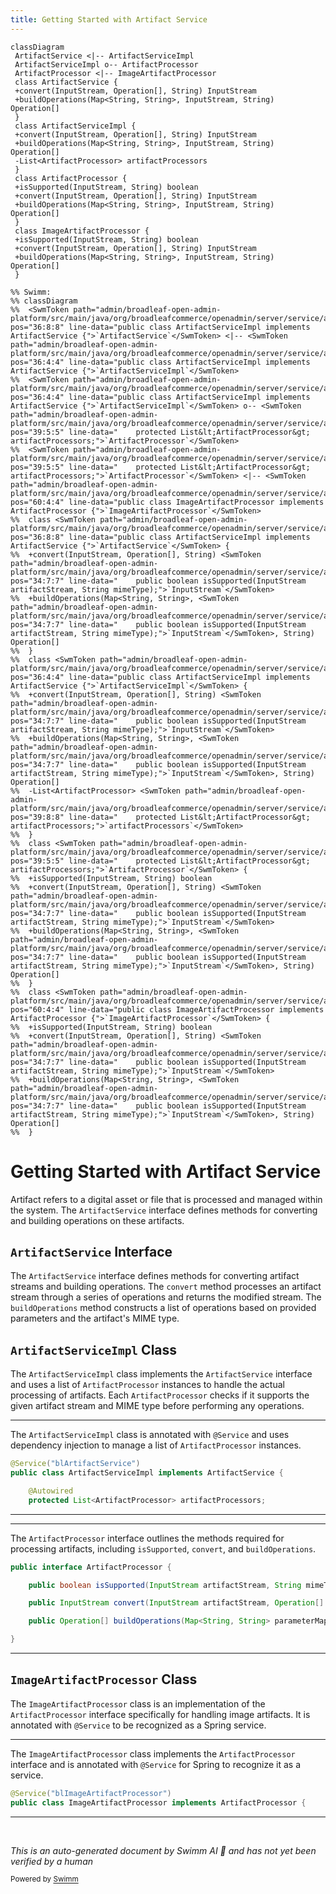 ```yaml
---
title: Getting Started with Artifact Service
---
```

```mermaid
classDiagram
 ArtifactService <|-- ArtifactServiceImpl
 ArtifactServiceImpl o-- ArtifactProcessor
 ArtifactProcessor <|-- ImageArtifactProcessor
 class ArtifactService {
 +convert(InputStream, Operation[], String) InputStream
 +buildOperations(Map<String, String>, InputStream, String) Operation[]
 }
 class ArtifactServiceImpl {
 +convert(InputStream, Operation[], String) InputStream
 +buildOperations(Map<String, String>, InputStream, String) Operation[]
 -List<ArtifactProcessor> artifactProcessors
 }
 class ArtifactProcessor {
 +isSupported(InputStream, String) boolean
 +convert(InputStream, Operation[], String) InputStream
 +buildOperations(Map<String, String>, InputStream, String) Operation[]
 }
 class ImageArtifactProcessor {
 +isSupported(InputStream, String) boolean
 +convert(InputStream, Operation[], String) InputStream
 +buildOperations(Map<String, String>, InputStream, String) Operation[]
 }

%% Swimm:
%% classDiagram
%%  <SwmToken path="admin/broadleaf-open-admin-platform/src/main/java/org/broadleafcommerce/openadmin/server/service/artifact/ArtifactServiceImpl.java" pos="36:8:8" line-data="public class ArtifactServiceImpl implements ArtifactService {">`ArtifactService`</SwmToken> <|-- <SwmToken path="admin/broadleaf-open-admin-platform/src/main/java/org/broadleafcommerce/openadmin/server/service/artifact/ArtifactServiceImpl.java" pos="36:4:4" line-data="public class ArtifactServiceImpl implements ArtifactService {">`ArtifactServiceImpl`</SwmToken>
%%  <SwmToken path="admin/broadleaf-open-admin-platform/src/main/java/org/broadleafcommerce/openadmin/server/service/artifact/ArtifactServiceImpl.java" pos="36:4:4" line-data="public class ArtifactServiceImpl implements ArtifactService {">`ArtifactServiceImpl`</SwmToken> o-- <SwmToken path="admin/broadleaf-open-admin-platform/src/main/java/org/broadleafcommerce/openadmin/server/service/artifact/ArtifactServiceImpl.java" pos="39:5:5" line-data="    protected List&lt;ArtifactProcessor&gt; artifactProcessors;">`ArtifactProcessor`</SwmToken>
%%  <SwmToken path="admin/broadleaf-open-admin-platform/src/main/java/org/broadleafcommerce/openadmin/server/service/artifact/ArtifactServiceImpl.java" pos="39:5:5" line-data="    protected List&lt;ArtifactProcessor&gt; artifactProcessors;">`ArtifactProcessor`</SwmToken> <|-- <SwmToken path="admin/broadleaf-open-admin-platform/src/main/java/org/broadleafcommerce/openadmin/server/service/artifact/image/ImageArtifactProcessor.java" pos="60:4:4" line-data="public class ImageArtifactProcessor implements ArtifactProcessor {">`ImageArtifactProcessor`</SwmToken>
%%  class <SwmToken path="admin/broadleaf-open-admin-platform/src/main/java/org/broadleafcommerce/openadmin/server/service/artifact/ArtifactServiceImpl.java" pos="36:8:8" line-data="public class ArtifactServiceImpl implements ArtifactService {">`ArtifactService`</SwmToken> {
%%  +convert(InputStream, Operation[], String) <SwmToken path="admin/broadleaf-open-admin-platform/src/main/java/org/broadleafcommerce/openadmin/server/service/artifact/ArtifactProcessor.java" pos="34:7:7" line-data="    public boolean isSupported(InputStream artifactStream, String mimeType);">`InputStream`</SwmToken>
%%  +buildOperations(Map<String, String>, <SwmToken path="admin/broadleaf-open-admin-platform/src/main/java/org/broadleafcommerce/openadmin/server/service/artifact/ArtifactProcessor.java" pos="34:7:7" line-data="    public boolean isSupported(InputStream artifactStream, String mimeType);">`InputStream`</SwmToken>, String) Operation[]
%%  }
%%  class <SwmToken path="admin/broadleaf-open-admin-platform/src/main/java/org/broadleafcommerce/openadmin/server/service/artifact/ArtifactServiceImpl.java" pos="36:4:4" line-data="public class ArtifactServiceImpl implements ArtifactService {">`ArtifactServiceImpl`</SwmToken> {
%%  +convert(InputStream, Operation[], String) <SwmToken path="admin/broadleaf-open-admin-platform/src/main/java/org/broadleafcommerce/openadmin/server/service/artifact/ArtifactProcessor.java" pos="34:7:7" line-data="    public boolean isSupported(InputStream artifactStream, String mimeType);">`InputStream`</SwmToken>
%%  +buildOperations(Map<String, String>, <SwmToken path="admin/broadleaf-open-admin-platform/src/main/java/org/broadleafcommerce/openadmin/server/service/artifact/ArtifactProcessor.java" pos="34:7:7" line-data="    public boolean isSupported(InputStream artifactStream, String mimeType);">`InputStream`</SwmToken>, String) Operation[]
%%  -List<ArtifactProcessor> <SwmToken path="admin/broadleaf-open-admin-platform/src/main/java/org/broadleafcommerce/openadmin/server/service/artifact/ArtifactServiceImpl.java" pos="39:8:8" line-data="    protected List&lt;ArtifactProcessor&gt; artifactProcessors;">`artifactProcessors`</SwmToken>
%%  }
%%  class <SwmToken path="admin/broadleaf-open-admin-platform/src/main/java/org/broadleafcommerce/openadmin/server/service/artifact/ArtifactServiceImpl.java" pos="39:5:5" line-data="    protected List&lt;ArtifactProcessor&gt; artifactProcessors;">`ArtifactProcessor`</SwmToken> {
%%  +isSupported(InputStream, String) boolean
%%  +convert(InputStream, Operation[], String) <SwmToken path="admin/broadleaf-open-admin-platform/src/main/java/org/broadleafcommerce/openadmin/server/service/artifact/ArtifactProcessor.java" pos="34:7:7" line-data="    public boolean isSupported(InputStream artifactStream, String mimeType);">`InputStream`</SwmToken>
%%  +buildOperations(Map<String, String>, <SwmToken path="admin/broadleaf-open-admin-platform/src/main/java/org/broadleafcommerce/openadmin/server/service/artifact/ArtifactProcessor.java" pos="34:7:7" line-data="    public boolean isSupported(InputStream artifactStream, String mimeType);">`InputStream`</SwmToken>, String) Operation[]
%%  }
%%  class <SwmToken path="admin/broadleaf-open-admin-platform/src/main/java/org/broadleafcommerce/openadmin/server/service/artifact/image/ImageArtifactProcessor.java" pos="60:4:4" line-data="public class ImageArtifactProcessor implements ArtifactProcessor {">`ImageArtifactProcessor`</SwmToken> {
%%  +isSupported(InputStream, String) boolean
%%  +convert(InputStream, Operation[], String) <SwmToken path="admin/broadleaf-open-admin-platform/src/main/java/org/broadleafcommerce/openadmin/server/service/artifact/ArtifactProcessor.java" pos="34:7:7" line-data="    public boolean isSupported(InputStream artifactStream, String mimeType);">`InputStream`</SwmToken>
%%  +buildOperations(Map<String, String>, <SwmToken path="admin/broadleaf-open-admin-platform/src/main/java/org/broadleafcommerce/openadmin/server/service/artifact/ArtifactProcessor.java" pos="34:7:7" line-data="    public boolean isSupported(InputStream artifactStream, String mimeType);">`InputStream`</SwmToken>, String) Operation[]
%%  }
```

# Getting Started with Artifact Service

Artifact refers to a digital asset or file that is processed and managed within the system. The <SwmToken path="admin/broadleaf-open-admin-platform/src/main/java/org/broadleafcommerce/openadmin/server/service/artifact/ArtifactServiceImpl.java" pos="36:8:8" line-data="public class ArtifactServiceImpl implements ArtifactService {">`ArtifactService`</SwmToken> interface defines methods for converting and building operations on these artifacts.

## <SwmToken path="admin/broadleaf-open-admin-platform/src/main/java/org/broadleafcommerce/openadmin/server/service/artifact/ArtifactServiceImpl.java" pos="36:8:8" line-data="public class ArtifactServiceImpl implements ArtifactService {">`ArtifactService`</SwmToken> Interface

The <SwmToken path="admin/broadleaf-open-admin-platform/src/main/java/org/broadleafcommerce/openadmin/server/service/artifact/ArtifactServiceImpl.java" pos="36:8:8" line-data="public class ArtifactServiceImpl implements ArtifactService {">`ArtifactService`</SwmToken> interface defines methods for converting artifact streams and building operations. The <SwmToken path="admin/broadleaf-open-admin-platform/src/main/java/org/broadleafcommerce/openadmin/server/service/artifact/ArtifactProcessor.java" pos="36:5:5" line-data="    public InputStream convert(InputStream artifactStream, Operation[] operations, String mimeType) throws Exception;">`convert`</SwmToken> method processes an artifact stream through a series of operations and returns the modified stream. The <SwmToken path="admin/broadleaf-open-admin-platform/src/main/java/org/broadleafcommerce/openadmin/server/service/artifact/ArtifactProcessor.java" pos="38:7:7" line-data="    public Operation[] buildOperations(Map&lt;String, String&gt; parameterMap, InputStream artifactStream, String mimeType);">`buildOperations`</SwmToken> method constructs a list of operations based on provided parameters and the artifact's MIME type.

## <SwmToken path="admin/broadleaf-open-admin-platform/src/main/java/org/broadleafcommerce/openadmin/server/service/artifact/ArtifactServiceImpl.java" pos="36:4:4" line-data="public class ArtifactServiceImpl implements ArtifactService {">`ArtifactServiceImpl`</SwmToken> Class

The <SwmToken path="admin/broadleaf-open-admin-platform/src/main/java/org/broadleafcommerce/openadmin/server/service/artifact/ArtifactServiceImpl.java" pos="36:4:4" line-data="public class ArtifactServiceImpl implements ArtifactService {">`ArtifactServiceImpl`</SwmToken> class implements the <SwmToken path="admin/broadleaf-open-admin-platform/src/main/java/org/broadleafcommerce/openadmin/server/service/artifact/ArtifactServiceImpl.java" pos="36:8:8" line-data="public class ArtifactServiceImpl implements ArtifactService {">`ArtifactService`</SwmToken> interface and uses a list of <SwmToken path="admin/broadleaf-open-admin-platform/src/main/java/org/broadleafcommerce/openadmin/server/service/artifact/ArtifactServiceImpl.java" pos="39:5:5" line-data="    protected List&lt;ArtifactProcessor&gt; artifactProcessors;">`ArtifactProcessor`</SwmToken> instances to handle the actual processing of artifacts. Each <SwmToken path="admin/broadleaf-open-admin-platform/src/main/java/org/broadleafcommerce/openadmin/server/service/artifact/ArtifactServiceImpl.java" pos="39:5:5" line-data="    protected List&lt;ArtifactProcessor&gt; artifactProcessors;">`ArtifactProcessor`</SwmToken> checks if it supports the given artifact stream and MIME type before performing any operations.

<SwmSnippet path="/admin/broadleaf-open-admin-platform/src/main/java/org/broadleafcommerce/openadmin/server/service/artifact/ArtifactServiceImpl.java" line="35">

---

The <SwmToken path="admin/broadleaf-open-admin-platform/src/main/java/org/broadleafcommerce/openadmin/server/service/artifact/ArtifactServiceImpl.java" pos="36:4:4" line-data="public class ArtifactServiceImpl implements ArtifactService {">`ArtifactServiceImpl`</SwmToken> class is annotated with <SwmToken path="admin/broadleaf-open-admin-platform/src/main/java/org/broadleafcommerce/openadmin/server/service/artifact/ArtifactServiceImpl.java" pos="35:0:1" line-data="@Service(&quot;blArtifactService&quot;)">`@Service`</SwmToken> and uses dependency injection to manage a list of <SwmToken path="admin/broadleaf-open-admin-platform/src/main/java/org/broadleafcommerce/openadmin/server/service/artifact/ArtifactServiceImpl.java" pos="39:5:5" line-data="    protected List&lt;ArtifactProcessor&gt; artifactProcessors;">`ArtifactProcessor`</SwmToken> instances.

```java
@Service("blArtifactService")
public class ArtifactServiceImpl implements ArtifactService {

    @Autowired
    protected List<ArtifactProcessor> artifactProcessors;
```

---

</SwmSnippet>

<SwmSnippet path="/admin/broadleaf-open-admin-platform/src/main/java/org/broadleafcommerce/openadmin/server/service/artifact/ArtifactProcessor.java" line="32">

---

The <SwmToken path="admin/broadleaf-open-admin-platform/src/main/java/org/broadleafcommerce/openadmin/server/service/artifact/ArtifactProcessor.java" pos="32:4:4" line-data="public interface ArtifactProcessor {">`ArtifactProcessor`</SwmToken> interface outlines the methods required for processing artifacts, including <SwmToken path="admin/broadleaf-open-admin-platform/src/main/java/org/broadleafcommerce/openadmin/server/service/artifact/ArtifactProcessor.java" pos="34:5:5" line-data="    public boolean isSupported(InputStream artifactStream, String mimeType);">`isSupported`</SwmToken>, <SwmToken path="admin/broadleaf-open-admin-platform/src/main/java/org/broadleafcommerce/openadmin/server/service/artifact/ArtifactProcessor.java" pos="36:5:5" line-data="    public InputStream convert(InputStream artifactStream, Operation[] operations, String mimeType) throws Exception;">`convert`</SwmToken>, and <SwmToken path="admin/broadleaf-open-admin-platform/src/main/java/org/broadleafcommerce/openadmin/server/service/artifact/ArtifactProcessor.java" pos="38:7:7" line-data="    public Operation[] buildOperations(Map&lt;String, String&gt; parameterMap, InputStream artifactStream, String mimeType);">`buildOperations`</SwmToken>.

```java
public interface ArtifactProcessor {

    public boolean isSupported(InputStream artifactStream, String mimeType);

    public InputStream convert(InputStream artifactStream, Operation[] operations, String mimeType) throws Exception;

    public Operation[] buildOperations(Map<String, String> parameterMap, InputStream artifactStream, String mimeType);

}
```

---

</SwmSnippet>

## <SwmToken path="admin/broadleaf-open-admin-platform/src/main/java/org/broadleafcommerce/openadmin/server/service/artifact/image/ImageArtifactProcessor.java" pos="60:4:4" line-data="public class ImageArtifactProcessor implements ArtifactProcessor {">`ImageArtifactProcessor`</SwmToken> Class

The <SwmToken path="admin/broadleaf-open-admin-platform/src/main/java/org/broadleafcommerce/openadmin/server/service/artifact/image/ImageArtifactProcessor.java" pos="60:4:4" line-data="public class ImageArtifactProcessor implements ArtifactProcessor {">`ImageArtifactProcessor`</SwmToken> class is an implementation of the <SwmToken path="admin/broadleaf-open-admin-platform/src/main/java/org/broadleafcommerce/openadmin/server/service/artifact/ArtifactServiceImpl.java" pos="39:5:5" line-data="    protected List&lt;ArtifactProcessor&gt; artifactProcessors;">`ArtifactProcessor`</SwmToken> interface specifically for handling image artifacts. It is annotated with <SwmToken path="admin/broadleaf-open-admin-platform/src/main/java/org/broadleafcommerce/openadmin/server/service/artifact/ArtifactServiceImpl.java" pos="35:0:1" line-data="@Service(&quot;blArtifactService&quot;)">`@Service`</SwmToken> to be recognized as a Spring service.

<SwmSnippet path="/admin/broadleaf-open-admin-platform/src/main/java/org/broadleafcommerce/openadmin/server/service/artifact/image/ImageArtifactProcessor.java" line="59">

---

The <SwmToken path="admin/broadleaf-open-admin-platform/src/main/java/org/broadleafcommerce/openadmin/server/service/artifact/image/ImageArtifactProcessor.java" pos="60:4:4" line-data="public class ImageArtifactProcessor implements ArtifactProcessor {">`ImageArtifactProcessor`</SwmToken> class implements the <SwmToken path="admin/broadleaf-open-admin-platform/src/main/java/org/broadleafcommerce/openadmin/server/service/artifact/image/ImageArtifactProcessor.java" pos="60:8:8" line-data="public class ImageArtifactProcessor implements ArtifactProcessor {">`ArtifactProcessor`</SwmToken> interface and is annotated with <SwmToken path="admin/broadleaf-open-admin-platform/src/main/java/org/broadleafcommerce/openadmin/server/service/artifact/image/ImageArtifactProcessor.java" pos="59:0:1" line-data="@Service(&quot;blImageArtifactProcessor&quot;)">`@Service`</SwmToken> for Spring to recognize it as a service.

```java
@Service("blImageArtifactProcessor")
public class ImageArtifactProcessor implements ArtifactProcessor {
```

---

</SwmSnippet>

&nbsp;

*This is an auto-generated document by Swimm AI 🌊 and has not yet been verified by a human*

<SwmMeta version="3.0.0" repo-id="Z2l0aHViJTNBJTNBQnJvYWRsZWFmQ29tbWVyY2UtZGVtby1uZXclM0ElM0FTd2ltbS1EZW1v" repo-name="BroadleafCommerce-demo-new" doc-type="overview"><sup>Powered by [Swimm](/)</sup></SwmMeta>

